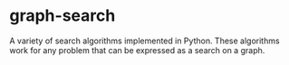 # graph-search
A variety of search algorithms implemented in Python.  These algorithms work for any problem that can be expressed as a search on a graph.

